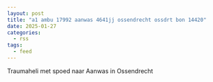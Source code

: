 ```yaml
---
layout: post
title: "a1 ambu 17992 aanwas 4641jj ossendrecht ossdrt bon 14420"
date: 2025-01-27
categories: 
  - rss
tags: 
  - feed
---
```


Traumaheli met spoed naar Aanwas in Ossendrecht
